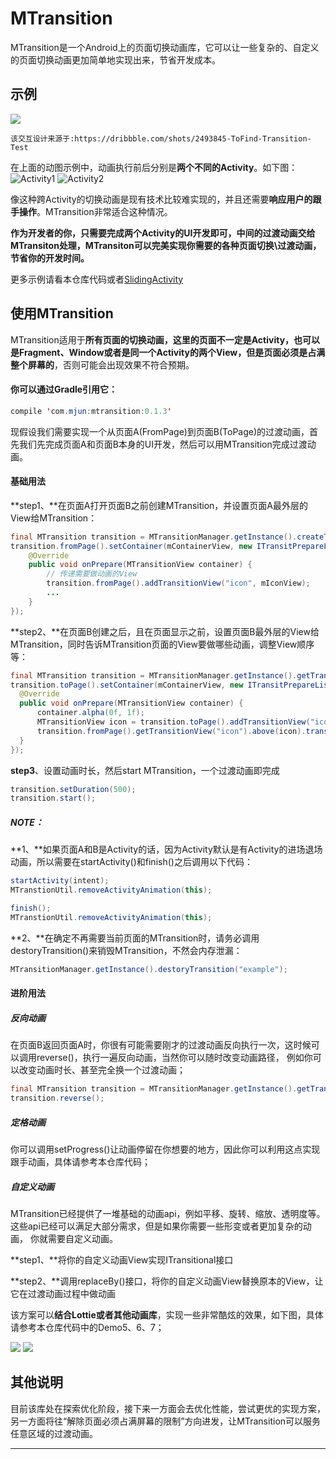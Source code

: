 MTransition
===========================
MTransition是一个Android上的页面切换动画库，它可以让一些复杂的、自定义的页面切换动画更加简单地实现出来，节省开发成本。

## 示例
![](/Introduction/1.gif)

`该交互设计来源于:https://dribbble.com/shots/2493845-ToFind-Transition-Test`  

在上面的动图示例中，动画执行前后分别是**两个不同的Activity**。如下图：  
![](/Introduction/1.png "Activity1") ![](/Introduction/2.png "Activity2")

像这种跨Activity的切换动画是现有技术比较难实现的，并且还需要**响应用户的跟手操作**。MTransition非常适合这种情况。

**作为开发者的你，只需要完成两个Activity的UI开发即可，中间的过渡动画交给MTransiton处理，MTransiton可以完美实现你需要的各种页面切换\过渡动画，节省你的开发时间。**

更多示例请看本仓库代码或者[SlidingActivity](https://github.com/HJ-Money/SlidingActivity)

## 使用MTransition

MTransition适用于**所有页面的切换动画，这里的页面不一定是Activity，也可以是Fragment、Window或者是同一个Activity的两个View，但是页面必须是占满整个屏幕的**，否则可能会出现效果不符合预期。

#### 你可以通过Gradle引用它：
```Java
compile 'com.mjun:mtransition:0.1.3'
```

现假设我们需要实现一个从页面A(FromPage)到页面B(ToPage)的过渡动画，首先我们先完成页面A和页面B本身的UI开发，然后可以用MTransition完成过渡动画。
#### 基础用法

**step1、**在页面A打开页面B之前创建MTransition，并设置页面A最外层的View给MTransition：
```Java
final MTransition transition = MTransitionManager.getInstance().createTransition("example");
transition.fromPage().setContainer(mContainerView, new ITransitPrepareListener() {
    @Override
    public void onPrepare(MTransitionView container) {
        // 传递需要做动画的View
        transition.fromPage().addTransitionView("icon", mIconView);
        ...
    }
});
```

**step2、**在页面B创建之后，且在页面显示之前，设置页面B最外层的View给MTransition，同时告诉MTransition页面的View要做哪些动画，调整View顺序等：
```Java
final MTransition transition = MTransitionManager.getInstance().getTransition("example");
transition.toPage().setContainer(mContainerView, new ITransitPrepareListener() {
  @Override
  public void onPrepare(MTransitionView container) {
      container.alpha(0f, 1f);
      MTransitionView icon = transition.toPage().addTransitionView("icon", mImageView);
      transition.fromPage().getTransitionView("icon").above(icon).transitTo(icon, true);
  }
});
```

**step3**、设置动画时长，然后start MTransition，一个过渡动画即完成
```Java
transition.setDuration(500);
transition.start();
```

##### NOTE：
**1、**如果页面A和B是Activity的话，因为Activity默认是有Activity的进场退场动画，所以需要在startActivity()和finish()之后调用以下代码：
```Java
startActivity(intent);
MTranstionUtil.removeActivityAnimation(this);
```

```Java
finish();
MTranstionUtil.removeActivityAnimation(this);
```

**2、**在确定不再需要当前页面的MTransition时，请务必调用destoryTransition()来销毁MTransition，不然会内存泄漏：
```Java
MTransitionManager.getInstance().destoryTransition("example");
```

#### 进阶用法
##### 反向动画
在页面B返回页面A时，你很有可能需要刚才的过渡动画反向执行一次，这时候可以调用reverse()，执行一遍反向动画，当然你可以随时改变动画路径，
例如你可以改变动画时长、甚至完全换一个过渡动画；
```Java
final MTransition transition = MTransitionManager.getInstance().getTransition("example");
transition.reverse();
```

##### 定格动画
你可以调用setProgress()让动画停留在你想要的地方，因此你可以利用这点实现跟手动画，具体请参考本仓库代码；

##### 自定义动画
MTransition已经提供了一堆基础的动画api，例如平移、旋转、缩放、透明度等。这些api已经可以满足大部分需求，但是如果你需要一些形变或者更加复杂的动画，
你就需要自定义动画。

**step1、**将你的自定义动画View实现ITransitional接口

**step2、**调用replaceBy()接口，将你的自定义动画View替换原本的View，让它在过渡动画过程中做动画

该方案可以**结合Lottie或者其他动画库**，实现一些非常酷炫的效果，如下图，具体请参考本仓库代码中的Demo5、6、7；

![](/Introduction/2.gif) ![](/Introduction/3.gif)

## 其他说明
目前该库处在探索优化阶段，接下来一方面会去优化性能，尝试更优的实现方案，另一方面将往“解除页面必须占满屏幕的限制”方向进发，让MTransition可以服务
任意区域的过渡动画。


--------------------------------
